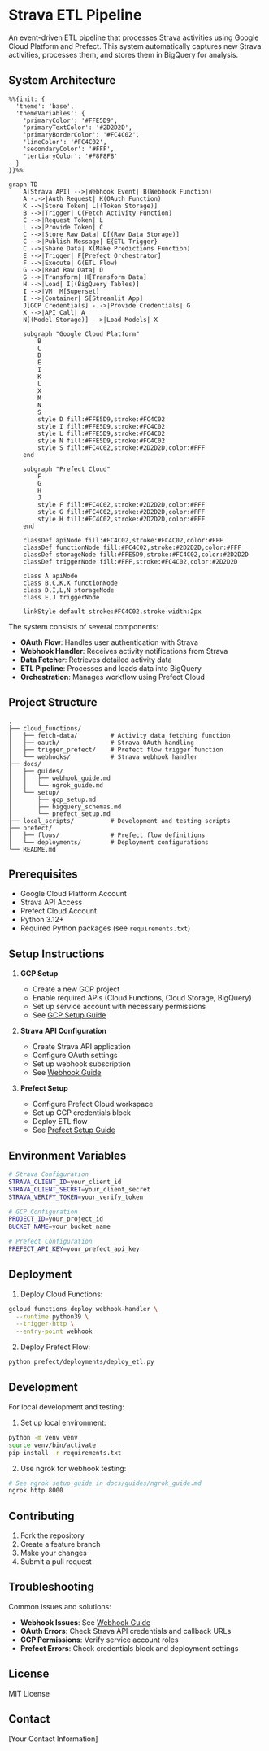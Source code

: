 # Strava ETL Pipeline

An event-driven ETL pipeline that processes Strava activities using Google Cloud Platform and Prefect. This system automatically captures new Strava activities, processes them, and stores them in BigQuery for analysis.

## System Architecture

```mermaid
%%{init: {
  'theme': 'base',
  'themeVariables': {
    'primaryColor': '#FFE5D9',
    'primaryTextColor': '#2D2D2D',
    'primaryBorderColor': '#FC4C02',
    'lineColor': '#FC4C02',
    'secondaryColor': '#FFF',
    'tertiaryColor': '#F8F8F8'
  }
}}%%

graph TD
    A[Strava API] -->|Webhook Event| B(Webhook Function)
    A -.->|Auth Request| K(OAuth Function)
    K -->|Store Token| L[(Token Storage)]
    B -->|Trigger| C(Fetch Activity Function)
    C -->|Request Token| L
    L -->|Provide Token| C
    C -->|Store Raw Data| D[(Raw Data Storage)]
    C -->|Publish Message| E{ETL Trigger}
    C -->|Share Data| X(Make Predictions Function)
    E -->|Trigger| F[Prefect Orchestrator]
    F -->|Execute| G(ETL Flow)
    G -->|Read Raw Data| D
    G -->|Transform| H[Transform Data]
    H -->|Load| I[(BigQuery Tables)]
    I -->|VM| M[Superset]
    I -->|Container| S[Streamlit App]
    J[GCP Credentials] -.->|Provide Credentials| G
    X -->|API Call| A
    N[(Model Storage)] -->|Load Models| X

    subgraph "Google Cloud Platform"
        B
        C
        D
        E
        I
        K
        L
        X
        M
        N
        S
        style D fill:#FFE5D9,stroke:#FC4C02
        style I fill:#FFE5D9,stroke:#FC4C02
        style L fill:#FFE5D9,stroke:#FC4C02
        style N fill:#FFE5D9,stroke:#FC4C02
        style S fill:#FC4C02,stroke:#2D2D2D,color:#FFF
    end

    subgraph "Prefect Cloud"
        F
        G
        H
        J
        style F fill:#FC4C02,stroke:#2D2D2D,color:#FFF
        style G fill:#FC4C02,stroke:#2D2D2D,color:#FFF
        style H fill:#FC4C02,stroke:#2D2D2D,color:#FFF
    end

    classDef apiNode fill:#FC4C02,stroke:#FC4C02,color:#FFF
    classDef functionNode fill:#FC4C02,stroke:#2D2D2D,color:#FFF
    classDef storageNode fill:#FFE5D9,stroke:#FC4C02,color:#2D2D2D
    classDef triggerNode fill:#FFF,stroke:#FC4C02,color:#2D2D2D

    class A apiNode
    class B,C,K,X functionNode
    class D,I,L,N storageNode
    class E,J triggerNode

    linkStyle default stroke:#FC4C02,stroke-width:2px
```

The system consists of several components:
- **OAuth Flow**: Handles user authentication with Strava
- **Webhook Handler**: Receives activity notifications from Strava
- **Data Fetcher**: Retrieves detailed activity data
- **ETL Pipeline**: Processes and loads data into BigQuery
- **Orchestration**: Manages workflow using Prefect Cloud

## Project Structure

```
.
├── cloud_functions/
│   ├── fetch-data/         # Activity data fetching function
│   ├── oauth/              # Strava OAuth handling
│   ├── trigger_prefect/    # Prefect flow trigger function
│   └── webhooks/           # Strava webhook handler
├── docs/
│   ├── guides/
│   │   ├── webhook_guide.md
│   │   └── ngrok_guide.md
│   └── setup/
│       ├── gcp_setup.md
│       ├── bigquery_schemas.md
│       └── prefect_setup.md
├── local_scripts/          # Development and testing scripts
├── prefect/
│   ├── flows/              # Prefect flow definitions
│   └── deployments/        # Deployment configurations
└── README.md
```

## Prerequisites

- Google Cloud Platform Account
- Strava API Access
- Prefect Cloud Account
- Python 3.12+
- Required Python packages (see `requirements.txt`)

## Setup Instructions

1. **GCP Setup**
   - Create a new GCP project
   - Enable required APIs (Cloud Functions, Cloud Storage, BigQuery)
   - Set up service account with necessary permissions
   - See [GCP Setup Guide](docs/setup/gcp_setup.md)

2. **Strava API Configuration**
   - Create Strava API application
   - Configure OAuth settings
   - Set up webhook subscription
   - See [Webhook Guide](docs/guides/webhook_guide.md)

3. **Prefect Setup**
   - Configure Prefect Cloud workspace
   - Set up GCP credentials block
   - Deploy ETL flow
   - See [Prefect Setup Guide](docs/setup/prefect_setup.md)

## Environment Variables

```bash
# Strava Configuration
STRAVA_CLIENT_ID=your_client_id
STRAVA_CLIENT_SECRET=your_client_secret
STRAVA_VERIFY_TOKEN=your_verify_token

# GCP Configuration
PROJECT_ID=your_project_id
BUCKET_NAME=your_bucket_name

# Prefect Configuration
PREFECT_API_KEY=your_prefect_api_key
```

## Deployment

1. Deploy Cloud Functions:
```bash
gcloud functions deploy webhook-handler \
  --runtime python39 \
  --trigger-http \
  --entry-point webhook
```

2. Deploy Prefect Flow:
```bash
python prefect/deployments/deploy_etl.py
```

## Development

For local development and testing:
1. Set up local environment:
```bash
python -m venv venv
source venv/bin/activate
pip install -r requirements.txt
```

2. Use ngrok for webhook testing:
```bash
# See ngrok setup guide in docs/guides/ngrok_guide.md
ngrok http 8000
```

## Contributing

1. Fork the repository
2. Create a feature branch
3. Make your changes
4. Submit a pull request

## Troubleshooting

Common issues and solutions:
- **Webhook Issues**: See [Webhook Guide](docs/guides/webhook_guide.md)
- **OAuth Errors**: Check Strava API credentials and callback URLs
- **GCP Permissions**: Verify service account roles
- **Prefect Errors**: Check credentials block and deployment settings

## License

MIT License

## Contact

[Your Contact Information]